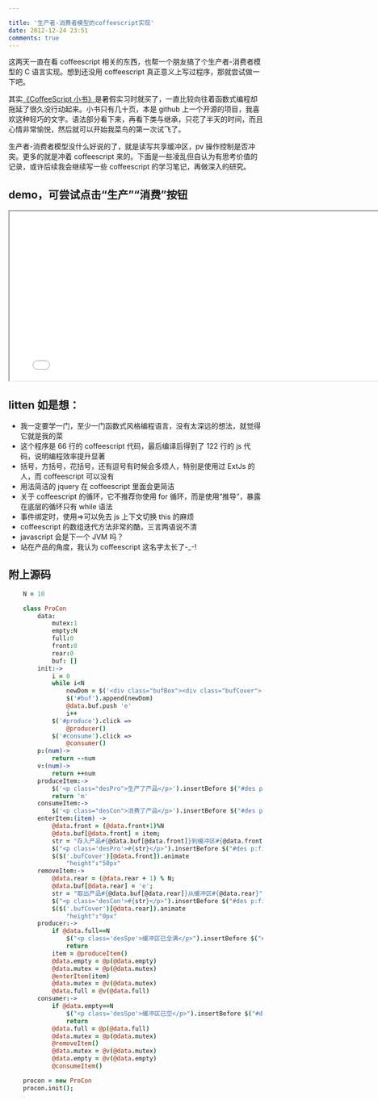 ```yaml
---

title: '生产者-消费者模型的coffeescript实现'
date: 2012-12-24 23:51
comments: true
---
```


这两天一直在看 coffeescript 相关的东西，也帮一个朋友搞了个生产者-消费者模型的 C 语言实现。想到还没用 coffeescript 真正意义上写过程序，那就尝试做一下吧。

其实[《CoffeeScript 小书》](http://read.douban.com/ebook/198648/)是暑假实习时就买了，一直比较向往着函数式编程却拖延了很久没行动起来。小书只有几十页，本是 github 上一个开源的项目，我喜欢这种轻巧的文字。语法部分看下来，再看下类与继承，只花了半天的时间，而且心情非常愉悦，然后就可以开始我菜鸟的第一次试飞了。

生产者-消费者模型没什么好说的了，就是读写共享缓冲区，pv 操作控制是否冲突。更多的就是冲着 coffeescript 来的。下面是一些凌乱但自认为有思考价值的记录，或许后续我会继续写一些 coffeescript 的学习笔记，再做深入的研究。

<!-- more -->

## **demo，可尝试点击“生产”“消费”按钮**

<iframe src="/assets/demo/coffee_pc_demo/pro-con.html" width="780" height="336" scrolling="no"></iframe>

## **litten 如是想：**

- 我一定要学一门，至少一门函数式风格编程语言，没有太深远的想法，就觉得它就是我的菜
- 这个程序是 66 行的 coffeescript 代码，最后编译后得到了 122 行的 js 代码，说明编程效率提升显著
- 括号，方括号，花括号，还有逗号有时候会多烦人，特别是使用过 ExtJs 的人，而 coffeescript 可以没有
- 用法简洁的 jquery 在 coffeescript 里面会更简洁
- 关于 coffeescript 的循环，它不推荐你使用 for 循环，而是使用“推导”，暴露在底层的循环只有 while 语法
- 事件绑定时，使用=>可以免去 js 上下文切换 this 的麻烦
- coffeescript 的数组迭代方法非常的酷，三言两语说不清
- javascript 会是下一个 JVM 吗？
- 站在产品的角度，我认为 coffeescript 这名字太长了-\_-!

## **附上源码**

```coffeescript
	N = 10

	class ProCon
		data:
			mutex:1
			empty:N
			full:0
			front:0
			rear:0
			buf: []
		init:->
			i = 0
			while i<N
				newDom = $('<div class="bufBox"><div class="bufCover">'+i+'</div>'+i+'</div>')
				$('#buf').append(newDom)
				@data.buf.push 'e'
				i++
			$('#produce').click =>
				@producer()
			$('#consume').click =>
				@consumer()
		p:(num)->
			return --num
		v:(num)->
			return ++num
		produceItem:->
			$('<p class="desPro">生产了产品</p>').insertBefore $("#des p:first")
			return 'm'
		consumeItem:->
			$('<p class="desCon">消费了产品</p>').insertBefore $("#des p:first")
		enterItem:(item) ->
			@data.front = (@data.front+1)%N
			@data.buf[@data.front] = item;
			str = "存入产品#{@data.buf[@data.front]}到缓冲区#{@data.front}"
			$("<p class='desPro'>#{str}</p>").insertBefore $("#des p:first")
			$($('.bufCover')[@data.front]).animate
				"height":"50px"
		removeItem:->
			@data.rear = (@data.rear + 1) % N;
			@data.buf[@data.rear] = 'e';
			str = "取出产品#{@data.buf[@data.rear]}从缓冲区#{@data.rear}"
			$("<p class='desCon'>#{str}</p>").insertBefore $("#des p:first")
			$($('.bufCover')[@data.rear]).animate
				"height":"0px"
		producer:->
			if @data.full==N
				$("<p class='desSpe'>缓冲区已全满</p>").insertBefore $("#des p:first")
				return
			item = @produceItem()
			@data.empty = @p(@data.empty)
			@data.mutex = @p(@data.mutex)
			@enterItem(item)
			@data.mutex = @v(@data.mutex)
			@data.full = @v(@data.full)
		consumer:->
			if @data.empty==N
				$("<p class='desSpe'>缓冲区已空</p>").insertBefore $("#des p:first")
				return
			@data.full = @p(@data.full)
			@data.mutex = @p(@data.mutex)
			@removeItem()
			@data.mutex = @v(@data.mutex)
			@data.empty = @v(@data.empty)
			@consumeItem()

	procon = new ProCon
	procon.init();
```
